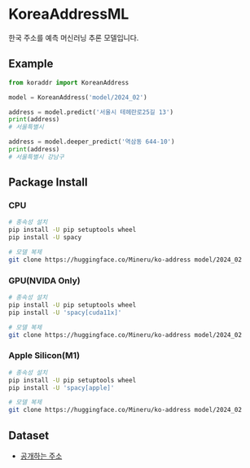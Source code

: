 # KoreaAddressML

한국 주소를 예측 머신러닝 추론 모델입니다.

## Example

```python
from koraddr import KoreanAddress

model = KoreanAddress('model/2024_02')

address = model.predict('서울시 테헤란로25길 13')
print(address)
# 서울특별시

address = model.deeper_predict('역삼동 644-10')
print(address)
# 서울특별시 강남구
```

## Package Install

### CPU

```bash
# 종속성 설치
pip install -U pip setuptools wheel
pip install -U spacy

# 모델 복제
git clone https://huggingface.co/Mineru/ko-address model/2024_02
```

### GPU(NVIDA Only)

```bash
# 종속성 설치
pip install -U pip setuptools wheel
pip install -U 'spacy[cuda11x]'

# 모델 복제
git clone https://huggingface.co/Mineru/ko-address model/2024_02
```

### Apple Silicon(M1)

```bash
# 종속성 설치
pip install -U pip setuptools wheel
pip install -U 'spacy[apple]'

# 모델 복제
git clone https://huggingface.co/Mineru/ko-address model/2024_02
```

## Dataset

- [공개하는 주소](https://business.juso.go.kr/addrlink/attrbDBDwld/attrbDBDwldList.do?cPath=99MD&menu=%EA%B1%B4%EB%AC%BCDB)